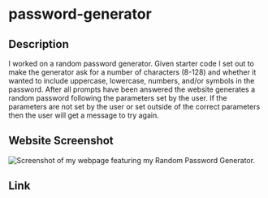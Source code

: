 # password-generator

## Description
I worked on a random password generator. Given starter code I set out to make the generator ask for a number of characters (8-128) and whether it wanted to include uppercase, lowercase, numbers, and/or symbols in the password. After all prompts have been answered the website generates a random password following the parameters set by the user. If the parameters are not set by the user or set outside of the correct parameters then the user will get a message to try again.

## Website Screenshot
![Screenshot of my webpage featuring my Random Password Generator.](<assets/images/portfolioSS-top.png>)

## Link

